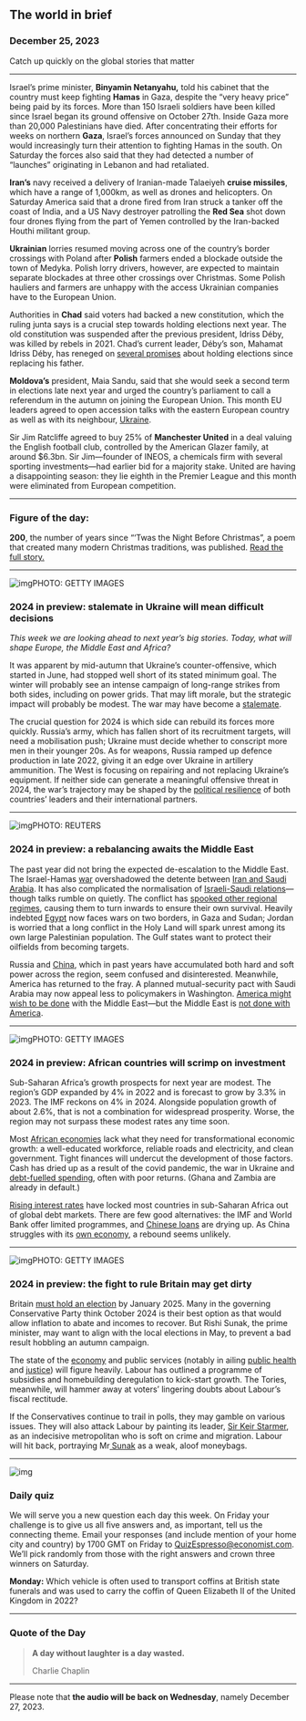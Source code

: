 ## The world in brief

### December 25, 2023

Catch up quickly on the global stories that matter



------



Israel’s prime minister, **Binyamin Netanyahu,** told his cabinet that the country must keep fighting **Hamas** in Gaza, despite the “very heavy price” being paid by its forces. More than 150 Israeli soldiers have been killed since Israel began its ground offensive on October 27th. Inside Gaza more than 20,000 Palestinians have died. After concentrating their efforts for weeks on northern **Gaza**, Israel’s forces announced on Sunday that they would increasingly turn their attention to fighting Hamas in the south. On Saturday the forces also said that they had detected a number of “launches” originating in Lebanon and had retaliated.

**Iran’s** navy received a delivery of Iranian-made Talaeiyeh **cruise missiles**, which have a range of 1,000km, as well as drones and helicopters. On Saturday America said that a drone fired from Iran struck a tanker off the coast of India, and a US Navy destroyer patrolling the **Red Sea** shot down four drones flying from the part of Yemen controlled by the Iran-backed Houthi militant group.

**Ukrainian** lorries resumed moving across one of the country’s border crossings with Poland after **Polish** farmers ended a blockade outside the town of Medyka. Polish lorry drivers, however, are expected to maintain separate blockades at three other crossings over Christmas. Some Polish hauliers and farmers are unhappy with the access Ukrainian companies have to the European Union.

Authorities in **Chad** said voters had backed a new constitution, which the ruling junta says is a crucial step towards holding elections next year. The old constitution was suspended after the previous president, Idriss Déby, was killed by rebels in 2021. Chad’s current leader, Déby’s son, Mahamat Idriss Déby, has reneged on [several promises](https://www.economist.com/middle-east-and-africa/2023/11/23/will-chad-be-the-next-western-ally-in-africa-to-fall) about holding elections since replacing his father.

**Moldova’s** president, Maia Sandu, said that she would seek a second term in elections late next year and urged the country’s parliament to call a referendum in the autumn on joining the European Union. This month EU leaders agreed to open accession talks with the eastern European country as well as with its neighbour, [Ukraine](https://www.economist.com/europe/2023/12/14/ukraine-takes-an-important-step-towards-eu-membership).

Sir Jim Ratcliffe agreed to buy 25% of **Manchester United** in a deal valuing the English football club, controlled by the American Glazer family, at around $6.3bn. Sir Jim—founder of INEOS, a chemicals firm with several sporting investments—had earlier bid for a majority stake. United are having a disappointing season: they lie eighth in the Premier League and this month were eliminated from European competition.



------



### Figure of the day: 

**200**, the number of years since “‘Twas the Night Before Christmas”, a poem that created many modern Christmas traditions, was published. [Read the full story.](https://www.economist.com/culture/2023/12/20/twas-the-night-before-christmas-turns-200-this-year)



------



![img](https://niceboy.online/insight/public/Espresso/PHOTOS/20231216_dap351.jpg)PHOTO: GETTY IMAGES

### 2024 in preview: stalemate in Ukraine will mean difficult decisions

*This week we are looking ahead to next year’s big stories. Today, what will shape Europe, the Middle East and Africa?*



It was apparent by mid-autumn that Ukraine’s counter-offensive, which started in June, had stopped well short of its stated minimum goal. The winter will probably see an intense campaign of long-range strikes from both sides, including on power grids. That may lift morale, but the strategic impact will probably be modest. The war may have become a [stalemate](https://www.economist.com/europe/2023/11/01/ukraines-commander-in-chief-on-the-breakthrough-he-needs-to-beat-russia).


The crucial question for 2024 is which side can rebuild its forces more quickly. Russia’s army, which has fallen short of its recruitment targets, will need a mobilisation push; Ukraine must decide whether to conscript more men in their younger 20s. As for weapons, Russia ramped up defence production in late 2022, giving it an edge over Ukraine in artillery ammunition. The West is focusing on repairing and not replacing Ukraine’s equipment. If neither side can generate a meaningful offensive threat in 2024, the war’s trajectory may be shaped by the [political resilience](https://www.economist.com/europe/2023/11/27/ukraines-new-enemy-war-fatigue-in-the-west) of both countries’ leaders and their international partners.



------



![img](https://niceboy.online/insight/public/Espresso/PHOTOS/20231216_dap363.jpg)PHOTO: REUTERS

### 2024 in preview: a rebalancing awaits the Middle East

The past year did not bring the expected de-escalation to the Middle East. The Israel-Hamas [war](https://www.economist.com/the-economist-explains/2023/11/20/the-a-to-z-of-the-arab-israeli-conflict) overshadowed the detente between [Iran and Saudi Arabia](https://www.economist.com/briefing/2023/10/23/irans-ayatollahs-play-the-middle-easts-most-dangerous-game). It has also complicated the normalisation of [Israeli-Saudi relations](https://www.economist.com/middle-east-and-africa/2023/10/22/are-the-abraham-accords-over)—though talks rumble on quietly. The conflict has [spooked other regional regimes](https://www.economist.com/graphic-detail/2023/11/02/could-the-israel-hamas-war-trigger-unrest-across-the-arab-world), causing them to turn inwards to ensure their own survival. Heavily indebted [Egypt](https://www.economist.com/middle-east-and-africa/2023/10/29/as-the-gaza-war-rages-egypt-fears-for-its-stability) now faces wars on two borders, in Gaza and Sudan; Jordan is worried that a long conflict in the Holy Land will spark unrest among its own large Palestinian population. The Gulf states want to protect their oilfields from becoming targets.

Russia and [China](https://www.economist.com/middle-east-and-africa/2023/03/10/china-brokers-an-iran-saudi-rapprochement), which in past years have accumulated both hard and soft power across the region, seem confused and disinterested. Meanwhile, America has returned to the fray. A planned mutual-security pact with Saudi Arabia may now appeal less to policymakers in Washington. [America might wish to be done](https://www.economist.com/briefing/2023/10/24/the-overstretched-superpower) with the Middle East—but the Middle East is [not done with America](https://www.economist.com/leaders/2023/10/19/the-stakes-could-hardly-be-higher-in-the-israel-gaza-conflict).



------



![img](https://niceboy.online/insight/public/Espresso/PHOTOS/20231216_dap366_0.jpg)PHOTO: GETTY IMAGES

### 2024 in preview: African countries will scrimp on investment

Sub-Saharan Africa’s growth prospects for next year are modest. The region’s GDP expanded by 4% in 2022 and is forecast to grow by 3.3% in 2023. The IMF reckons on 4% in 2024. Alongside population growth of about 2.6%, that is not a combination for widespread prosperity. Worse, the region may not surpass these modest rates any time soon.

Most [African economies](https://www.economist.com/middle-east-and-africa/2023/04/13/why-africa-is-one-of-the-most-unequal-continents-in-the-world) lack what they need for transformational economic growth: a well-educated workforce, reliable roads and electricity, and clean government. Tight finances will undercut the development of those factors. Cash has dried up as a result of the covid pandemic, the war in Ukraine and [debt-fuelled spending](https://www.economist.com/middle-east-and-africa/2023/05/16/africa-faces-a-mounting-debt-crisis), often with poor returns. (Ghana and Zambia are already in default.)

[Rising interest rates](https://www.economist.com/middle-east-and-africa/2022/04/30/debt-repayment-costs-are-rising-fast-for-many-african-countries) have locked most countries in sub-Saharan Africa out of global debt markets. There are few good alternatives: the IMF and World Bank offer limited programmes, and [Chinese loans](https://www.economist.com/leaders/2023/05/18/china-and-the-west-take-a-step-to-ease-africas-debt-crisis) are drying up. As China struggles with its [own economy](https://www.economist.com/finance-and-economics/2023/11/23/how-to-save-chinas-economy), a rebound seems unlikely.



------



![img](https://niceboy.online/insight/public/Espresso/PHOTOS/20231216_dap385.jpg)PHOTO: GETTY IMAGES

### 2024 in preview: the fight to rule Britain may get dirty

Britain [must hold an election](https://www.economist.com/britain/2023/11/03/when-should-rishi-sunak-call-the-next-british-election) by January 2025. Many in the governing Conservative Party think October 2024 is their best option as that would allow inflation to abate and incomes to recover. But Rishi Sunak, the prime minister, may want to align with the local elections in May, to prevent a bad result hobbling an autumn campaign.

The state of the [economy](https://www.economist.com/britain/2023/09/14/why-britain-has-a-unique-problem-with-economic-inactivity) and public services (notably in ailing [public health](https://www.economist.com/the-world-ahead/2023/11/13/britains-nhs-will-continue-to-be-a-political-hot-potato-in-2024) and [justice](https://www.economist.com/britain/2023/10/23/britains-family-court-system-is-overwhelmed)) will figure heavily. Labour has outlined a programme of subsidies and homebuilding deregulation to kick-start growth. The Tories, meanwhile, will hammer away at voters’ lingering doubts about Labour’s fiscal rectitude.

If the Conservatives continue to trail in polls, they may gamble on various issues. They will also attack Labour by painting its leader, [Sir Keir Starmer](https://www.economist.com/britain/2023/10/10/even-when-he-glitters-sir-keir-starmer-is-still-quite-dull), as an indecisive metropolitan who is soft on crime and migration. Labour will hit back, portraying Mr[ Sunak](https://www.economist.com/britain/2023/11/23/what-kind-of-legacy-does-rishi-sunak-want-to-leave-behind) as a weak, aloof moneybags.



------



![img](https://niceboy.online/insight/public/Espresso/PHOTOS/QuizNEW_207.jpeg)

### Daily quiz

We will serve you a new question each day this week. On Friday your challenge is to give us all five answers and, as important, tell us the connecting theme. Email your responses (and include mention of your home city and country) by 1700 GMT on Friday to [QuizEspresso@economist.com](https://mail.google.com/mail/?view=cm&fs=1&tf=1&to=QuizEspresso@economist.com). We’ll pick randomly from those with the right answers and crown three winners on Saturday.

**Monday:** Which vehicle is often used to transport coffins at British state funerals and was used to carry the coffin of Queen Elizabeth II of the United Kingdom in 2022?



------



### Quote of the Day

> **A day without laughter is a day wasted.**
>
> Charlie Chaplin



------

Please note that **the audio will be back on Wednesday**, namely December 27, 2023.


